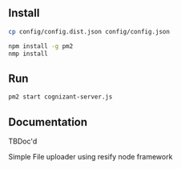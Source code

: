## Install

```bash
cp config/config.dist.json config/config.json

npm install -g pm2
nmp install
```

## Run

```bash
pm2 start cognizant-server.js
```

## Documentation

TBDoc'd

Simple File uploader using resify node framework

